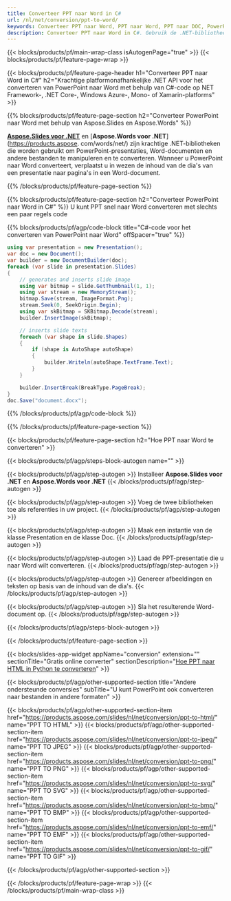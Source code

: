 ```yaml
---
title: Converteer PPT naar Word in C#
url: /nl/net/conversion/ppt-to-word/
keywords: Converteer PPT naar Word, PPT naar Word, PPT naar DOC, PowerPoint naar Word, C# API, .NET Library
description: Converteer PPT naar Word in C#. Gebruik de .NET-bibliotheek-API om PowerPoint naar Word te converteren
---
```


{{< blocks/products/pf/main-wrap-class isAutogenPage="true" >}}
{{< blocks/products/pf/feature-page-wrap >}}

{{< blocks/products/pf/feature-page-header h1="Converteer PPT naar Word in C#" h2="Krachtige platformonafhankelijke .NET API voor het converteren van PowerPoint naar Word met behulp van C#-code op NET Framework-, .NET Core-, Windows Azure-, Mono- of Xamarin-platforms" >}}

{{% blocks/products/pf/feature-page-section h2="Converteer PowerPoint naar Word met behulp van Aspose.Slides en Aspose.Words" %}}

[**Aspose.Slides voor .NET**](https://products.aspose.com/slides/nl/net/) en [**Aspose.Words voor .NET**](https://products.aspose. com/words/net/) zijn krachtige .NET-bibliotheken die worden gebruikt om PowerPoint-presentaties, Word-documenten en andere bestanden te manipuleren en te converteren. Wanneer u PowerPoint naar Word converteert, verplaatst u in wezen de inhoud van de dia's van een presentatie naar pagina's in een Word-document.

{{% /blocks/products/pf/feature-page-section %}}




{{% blocks/products/pf/feature-page-section  h2="Converteer PowerPoint naar Word in C#" %}}
U kunt PPT snel naar Word converteren met slechts een paar regels code

{{% blocks/products/pf/agp/code-block title="C#-code voor het converteren van PowerPoint naar Word" offSpacer="true" %}}
```cs
using var presentation = new Presentation();
var doc = new Document();
var builder = new DocumentBuilder(doc);
foreach (var slide in presentation.Slides)
{
    // generates and inserts slide image
    using var bitmap = slide.GetThumbnail(1, 1);
    using var stream = new MemoryStream();
    bitmap.Save(stream, ImageFormat.Png);
    stream.Seek(0, SeekOrigin.Begin);
    using var skBitmap = SKBitmap.Decode(stream);
    builder.InsertImage(skBitmap);

    // inserts slide texts
    foreach (var shape in slide.Shapes)
    {
        if (shape is AutoShape autoShape)
        {
            builder.Writeln(autoShape.TextFrame.Text);
        }
    }

    builder.InsertBreak(BreakType.PageBreak);
}
doc.Save("document.docx");
```
{{% /blocks/products/pf/agp/code-block %}}

{{% /blocks/products/pf/feature-page-section %}}




{{< blocks/products/pf/feature-page-section  h2="Hoe PPT naar Word te converteren" >}}


{{< blocks/products/pf/agp/steps-block-autogen name="" >}}


{{< blocks/products/pf/agp/step-autogen >}}
Installeer **Aspose.Slides voor .NET** en **Aspose.Words voor .NET** 
{{< /blocks/products/pf/agp/step-autogen >}}

{{< blocks/products/pf/agp/step-autogen >}}
Voeg de twee bibliotheken toe als referenties in uw project.
{{< /blocks/products/pf/agp/step-autogen >}}

{{< blocks/products/pf/agp/step-autogen >}}
Maak een instantie van de klasse Presentation en de klasse Doc.
{{< /blocks/products/pf/agp/step-autogen >}}

{{< blocks/products/pf/agp/step-autogen >}}
Laad de PPT-presentatie die u naar Word wilt converteren.
{{< /blocks/products/pf/agp/step-autogen >}}

{{< blocks/products/pf/agp/step-autogen >}}
Genereer afbeeldingen en teksten op basis van de inhoud van de dia's.
{{< /blocks/products/pf/agp/step-autogen >}}

{{< blocks/products/pf/agp/step-autogen >}}
Sla het resulterende Word-document op.
{{< /blocks/products/pf/agp/step-autogen >}}


{{< /blocks/products/pf/agp/steps-block-autogen >}}


{{< /blocks/products/pf/feature-page-section >}}




{{< blocks/slides-app-widget  appName="conversion" extension="" sectionTitle="Gratis online converter" sectionDescription="[Hoe PPT naar HTML in Python te converteren](https://products.aspose.com/slides/nl/python-net/conversion/ppt-to-html/)" >}}

{{< blocks/products/pf/agp/other-supported-section title="Andere ondersteunde conversies" subTitle="U kunt PowerPoint ook converteren naar bestanden in andere formaten" >}}


{{< blocks/products/pf/agp/other-supported-section-item href="https://products.aspose.com/slides/nl/net/conversion/ppt-to-html/" name="PPT TO HTML" >}}
{{< blocks/products/pf/agp/other-supported-section-item href="https://products.aspose.com/slides/nl/net/conversion/ppt-to-jpeg/" name="PPT TO JPEG" >}}
{{< blocks/products/pf/agp/other-supported-section-item href="https://products.aspose.com/slides/nl/net/conversion/ppt-to-png/" name="PPT TO PNG" >}}
{{< blocks/products/pf/agp/other-supported-section-item href="https://products.aspose.com/slides/nl/net/conversion/ppt-to-svg/" name="PPT TO SVG" >}}
{{< blocks/products/pf/agp/other-supported-section-item href="https://products.aspose.com/slides/nl/net/conversion/ppt-to-bmp/" name="PPT TO BMP" >}}
{{< blocks/products/pf/agp/other-supported-section-item href="https://products.aspose.com/slides/nl/net/conversion/ppt-to-emf/" name="PPT TO EMF" >}}
{{< blocks/products/pf/agp/other-supported-section-item href="https://products.aspose.com/slides/nl/net/conversion/ppt-to-gif/" name="PPT TO GIF" >}}



{{< /blocks/products/pf/agp/other-supported-section >}}

{{< /blocks/products/pf/feature-page-wrap >}}
{{< /blocks/products/pf/main-wrap-class >}}